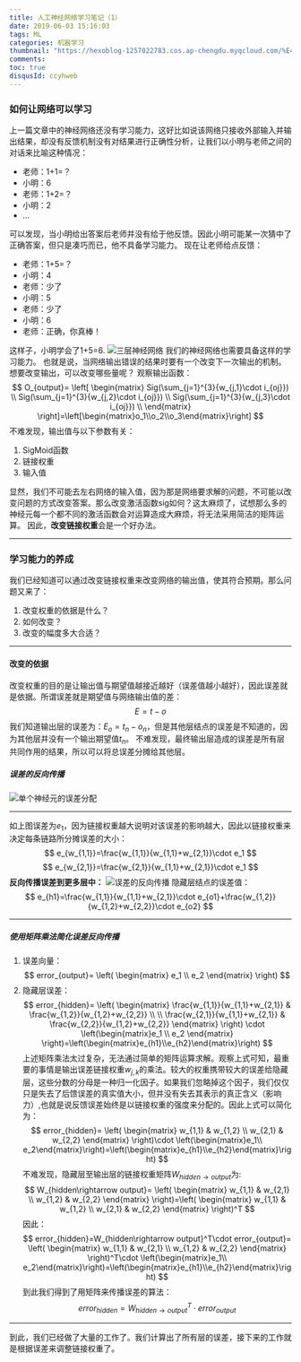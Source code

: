 ```yaml
---
title: 人工神经网络学习笔记（1）
date: 2019-06-03 15:16:03
tags: ML
categories: 机器学习
thumbnail: "https://hexoblog-1257022783.cos.ap-chengdu.myqcloud.com/%E4%BA%BA%E5%B7%A5%E7%A5%9E%E7%BB%8F%E7%BD%91%E7%BB%9C%E5%AD%A6%E4%B9%A0%E6%AF%94%E8%AE%B0%EF%BC%881%EF%BC%89/ml.jpg"
comments: 
toc: true
disqusId: ccyhweb
---
```

### 如何让网络可以学习
上一篇文章中的神经网络还没有学习能力，这好比如说该网络只接收外部输入并输出结果，却没有反馈机制没有对结果进行正确性分析，让我们以小明与老师之间的对话来比喻这种情况：
<!-- more -->
* 老师：1+1=？
* 小明：6
* 老师：1+2=？
* 小明：2
* ...

可以发现，当小明给出答案后老师并没有给于他反馈。因此小明可能某一次猜中了正确答案，但只是凑巧而已，他不具备学习能力。
现在让老师给点反馈：
* 老师：1+5=？
* 小明：4
* 老师：少了
* 小明：5
* 老师：少了
* 小明：6
* 老师：正确，你真棒！

这样子，小明学会了1+5=6.
![三层神经网络](http://hexoblog-1257022783.cos.ap-chengdu.myqcloud.com/%E4%BA%BA%E5%B7%A5%E7%A5%9E%E7%BB%8F%E7%BD%91%E7%BB%9C%E5%AD%A6%E4%B9%A0%E7%AC%94%E8%AE%B0%EF%BC%880%EF%BC%89/20190603023656961.png)
我们的神经网络也需要具备这样的学习能力。
也就是说，当网络输出错误的结果时要有一个改变下一次输出的机制。想要改变输出，可以改变哪些量呢？
观察输出函数：
$$
O_{output}=
\left[
\begin{matrix}
Sig(\sum_{j=1}^{3}{w_{j,1}\cdot i_{oj}}) \\
Sig(\sum_{j=1}^{3}{w_{j,2}\cdot i_{oj}}) \\
Sig(\sum_{j=1}^{3}{w_{j,3}\cdot i_{oj}}) \\
\end{matrix}
\right]=\left[\begin{matrix}o_1\\o_2\\o_3\end{matrix}\right]
$$
不难发现，输出值与以下参数有关：
1. SigMoid函数
2. 链接权重
3. 输入值

显然，我们不可能去左右网络的输入值，因为那是网络要求解的问题，不可能以改变问题的方式改变答案。那么改变激活函数sig如何？这太麻烦了，试想那么多的神经元每一个都不同的激活函数会对运算造成大麻烦，将无法采用简洁的矩阵运算。
因此，**改变链接权重**会是一个好办法。

---

### 学习能力的养成
我们已经知道可以通过改变链接权重来改变网络的输出值，使其符合预期。那么问题又来了：
1. 改变权重的依据是什么？
2. 如何改变？
3. 改变的幅度多大合适？

---
#### 改变的依据
改变权重的目的是让输出值与期望值越接近越好（误差值越小越好），因此误差就是依据。所谓误差就是期望值与网络输出值的差：
$$
E=t-o
$$
我们知道输出层的误差为：$E_o=t_n-o_n$，但是其他层结点的误差是不知道的，因为其他层并没有一个输出期望值$t_n$。
不难发现，最终输出层造成的误差是所有层共同作用的结果，所以可以将总误差分摊给其他层。
##### 误差的反向传播
![单个神经元的误差分配](http://hexoblog-1257022783.cos.ap-chengdu.myqcloud.com/%E4%BA%BA%E5%B7%A5%E7%A5%9E%E7%BB%8F%E7%BD%91%E7%BB%9C%E5%AD%A6%E4%B9%A0%E6%AF%94%E8%AE%B0%EF%BC%881%EF%BC%89/20190603111024704.png)

---
如上图误差为$e_1$，因为链接权重越大说明对该误差的影响越大，因此以链接权重来决定每条链路所分摊误差的大小：
$$
e_{w_{1,1}}=\frac{w_{1,1}}{w_{1,1}+w_{2,1}}\cdot e_1
$$
$$
e_{w_{2,1}}=\frac{w_{2,1}}{w_{1,1}+w_{2,1}}\cdot e_1
$$
**反向传播误差到更多层中：**
![误差的反向传播](http://hexoblog-1257022783.cos.ap-chengdu.myqcloud.com/%E4%BA%BA%E5%B7%A5%E7%A5%9E%E7%BB%8F%E7%BD%91%E7%BB%9C%E5%AD%A6%E4%B9%A0%E6%AF%94%E8%AE%B0%EF%BC%881%EF%BC%89/20190603113735974.png)
隐藏层结点的误差值：
$$
e_{h1}=\frac{w_{1,1}}{w_{1,1}+w_{2,1}}\cdot e_{o1}+\frac{w_{1,2}}{w_{1,2}+w_{2,2}}\cdot e_{o2}
$$

---
##### 使用矩阵乘法简化误差反向传播
1. 误差向量：
$$
error_{output}=
\left(
\begin{matrix}
e_1 \\
e_2
\end{matrix}
\right)
$$
2. 隐藏层误差：
$$
error_{hidden}=
\left(
\begin{matrix}
\frac{w_{1,1}}{w_{1,1}+w_{2,1}} & \frac{w_{1,2}}{w_{1,2}+w_{2,2}} \\
\\
\frac{w_{2,1}}{w_{1,1}+w_{2,1}} & \frac{w_{2,2}}{w_{1,2}+w_{2,2}}
\end{matrix}
\right) \cdot \left(\begin{matrix}e_1 \\ e_2 \end{matrix} \right)=\left(\begin{matrix}e_{h1}\\e_{h2}\end{matrix}\right)
$$
上述矩阵乘法太过复杂，无法通过简单的矩阵运算求解。观察上式可知，最重要的事情是输出误差链接权重$w_{j,k}$的乘法。较大的权重携带较大的误差给隐藏层，这些分数的分母是一种归一化因子。如果我们忽略掉这个因子，我们仅仅只是失去了后馈误差的真实值大小，但并没有失去其表示的真正含义（影响力）,也就是说反馈误差始终是以链接权重的强度来分配的。因此上式可以简化为：
$$
error_{hidden}=
\left(
\begin{matrix}
w_{1,1} & w_{1,2} \\
w_{2,1} & w_{2,2}
\end{matrix} 
\right)\cdot \left(\begin{matrix}e_1\\ e_2\end{matrix}\right)=\left(\begin{matrix}e_{h1}\\e_{h2}\end{matrix}\right)
$$
不难发现，隐藏层至输出层的链接权重矩阵$W_{hidden\rightarrow output}$为:
$$
W_{hidden\rightarrow output}=
\left(
\begin{matrix}
w_{1,1} & w_{2,1} \\
w_{1,2} & w_{2,2}
\end{matrix}
\right)=\left(
\begin{matrix}
w_{1,1} & w_{1,2} \\
w_{2,1} & w_{2,2}
\end{matrix} 
\right)^T
$$
因此：
$$
error_{hidden}=W_{hidden\rightarrow output}^T\cdot error_{output}=
\left(
\begin{matrix}
w_{1,1} & w_{2,1} \\
w_{1,2} & w_{2,2}
\end{matrix} 
\right)^T\cdot \left(\begin{matrix}e_1\\ e_2\end{matrix}\right)=\left(\begin{matrix}e_{h1}\\e_{h2}\end{matrix}\right)
$$
到此我们得到了用矩阵来传播误差的算法：
$$
error_{hidden}=W_{hidden\rightarrow output}^T\cdot error_{output}
$$

---
到此，我们已经做了大量的工作了。我们计算出了所有层的误差，接下来的工作就是根据误差来调整链接权重了。